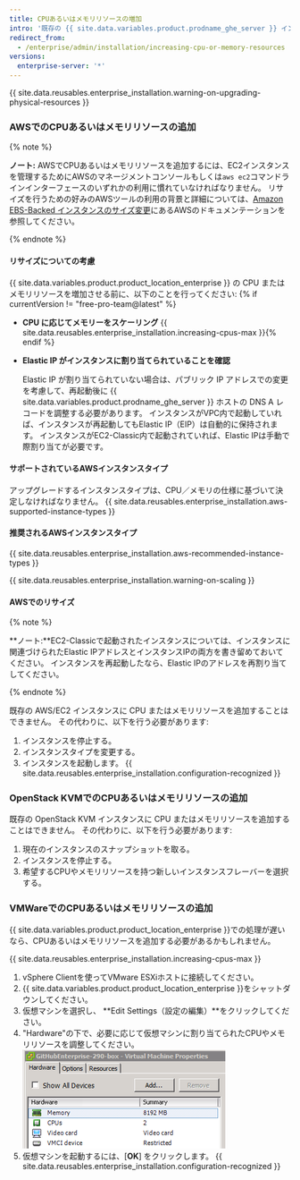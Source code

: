 ```yaml
---
title: CPUあるいはメモリリソースの増加
intro: '既存の {{ site.data.variables.product.prodname_ghe_server }} インスタンスに CPU またはメモリリソースを追加するには、そのインスタンスをシャットダウンし、下部の仮想プラットフォームのツールを使用して仮想マシンにリソースを割り当てます。 新たに割り当てられたリソースは起動時に自動的に認識され、追加の設定は必要ありません。'
redirect_from:
  - /enterprise/admin/installation/increasing-cpu-or-memory-resources
versions:
  enterprise-server: '*'
---
```


{{ site.data.reusables.enterprise_installation.warning-on-upgrading-physical-resources }}

### AWSでのCPUあるいはメモリリソースの追加

{% note %}

**ノート:** AWSでCPUあるいはメモリリソースを追加するには、EC2インスタンスを管理するためにAWSのマネージメントコンソールもしくは`aws ec2`コマンドラインインターフェースのいずれかの利用に慣れていなければなりません。 リサイズを行うための好みのAWSツールの利用の背景と詳細については、[Amazon EBS-Backed インスタンスのサイズ変更](https://docs.aws.amazon.com/ja_jp/AWSEC2/latest/UserGuide/ec2-instance-resize.html)にあるAWSのドキュメンテーションを参照してください。

{% endnote %}

#### リサイズについての考慮

{{ site.data.variables.product.product_location_enterprise }} の CPU またはメモリリソースを増加させる前に、以下のことを行ってください:
{% if currentVersion != "free-pro-team@latest" %}
- **CPU に応じてメモリーをスケーリング**
    {{ site.data.reusables.enterprise_installation.increasing-cpus-max }}{% endif %}
- **Elastic IP がインスタンスに割り当てられていることを確認**

    Elastic IP が割り当てられていない場合は、パブリック IP アドレスでの変更を考慮して、再起動後に {{ site.data.variables.product.prodname_ghe_server }} ホストの DNS A レコードを調整する必要があります。 インスタンスがVPC内で起動していれば、インスタンスが再起動してもElastic IP（EIP）は自動的に保持されます。 インスタンスがEC2-Classic内で起動されていれば、Elastic IPは手動で際割り当てが必要です。

#### サポートされているAWSインスタンスタイプ

アップグレードするインスタンスタイプは、CPU／メモリの仕様に基づいて決定しなければなりません。
{{ site.data.reusables.enterprise_installation.aws-supported-instance-types }}

#### 推奨されるAWSインスタンスタイプ

{{ site.data.reusables.enterprise_installation.aws-recommended-instance-types }}

{{ site.data.reusables.enterprise_installation.warning-on-scaling }}

#### AWSでのリサイズ

{% note %}

**ノート:**EC2-Classicで起動されたインスタンスについては、インスタンスに関連づけられたElastic IPアドレスとインスタンスIPの両方を書き留めておいてください。 インスタンスを再起動したなら、Elastic IPのアドレスを再割り当てしてください。

{% endnote %}

既存の AWS/EC2 インスタンスに CPU またはメモリリソースを追加することはできません。 その代わりに、以下を行う必要があります:

1. インスタンスを停止する。
2. インスタンスタイプを変更する。
3. インスタンスを起動します。
{{ site.data.reusables.enterprise_installation.configuration-recognized }}

### OpenStack KVMでのCPUあるいはメモリリソースの追加

既存の OpenStack KVM インスタンスに CPU またはメモリリソースを追加することはできません。 その代わりに、以下を行う必要があります:

1. 現在のインスタンスのスナップショットを取る。
2. インスタンスを停止する。
3. 希望するCPUやメモリリソースを持つ新しいインスタンスフレーバーを選択する。

### VMWareでのCPUあるいはメモリリソースの追加

{{ site.data.variables.product.product_location_enterprise }}での処理が遅いなら、CPUあるいはメモリリソースを追加する必要があるかもしれません。

{{ site.data.reusables.enterprise_installation.increasing-cpus-max }}

1. vSphere Clientを使ってVMware ESXiホストに接続してください。
2. {{ site.data.variables.product.product_location_enterprise }}をシャットダウンしてください。
3. 仮想マシンを選択し、 **Edit Settings（設定の編集）**をクリックしてください。
4. "Hardware"の下で、必要に応じて仮想マシンに割り当てられたCPUやメモリリソースを調整してください。![VMWareのセットアップリソース](/assets/images/enterprise/vmware/vsphere-hardware-tab.png)
5. 仮想マシンを起動するには、[**OK**] をクリックします。
{{ site.data.reusables.enterprise_installation.configuration-recognized }}
